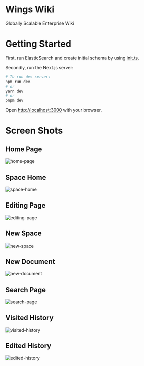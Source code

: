 # Wings Wiki

Globally Scalable Enterprise Wiki

# Getting Started

First, run ElasticSearch and create initial schema by using [init.ts](https://github.com/Vaduz/wings-wiki/blob/main/configs/es/init.ts).

Secondly, run the Next.js server:

```bash
# To run dev server:
npm run dev
# or
yarn dev
# or
pnpm dev
```

Open [http://localhost:3000](http://localhost:3000) with your browser.

# Screen Shots

## Home Page
![home-page](https://github.com/Vaduz/wings-wiki/assets/69694/e916ceba-6b80-477d-9fdd-86cbc219083d)

## Space Home
![space-home](https://github.com/Vaduz/wings-wiki/assets/69694/590b27f0-fee9-41db-ab25-b34e2f98d8ae)

## Editing Page
![editing-page](https://github.com/Vaduz/wings-wiki/assets/69694/45c293cf-76f6-4b0e-9480-ffd0fcb8aeaf)

## New Space
![new-space](https://github.com/Vaduz/wings-wiki/assets/69694/15b6c569-ecdf-49b8-851a-bf1b66c07a41)

## New Document
![new-document](https://github.com/Vaduz/wings-wiki/assets/69694/b185d84d-4992-4d93-b302-155df32c2bbd)

## Search Page
![search-page](https://github.com/Vaduz/wings-wiki/assets/69694/591b78a6-1e2d-44d3-a0c7-e6674e2109de)

## Visited History
![visited-history](https://github.com/Vaduz/wings-wiki/assets/69694/b3fef955-7874-45a5-87fa-73c02c55b392)

## Edited History
![edited-history](https://github.com/Vaduz/wings-wiki/assets/69694/ab9e91bd-625f-4256-af3a-a5f150d8336b)
